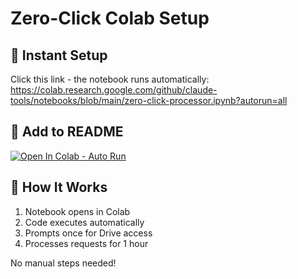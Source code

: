 # Zero-Click Colab Setup

## 🚀 Instant Setup

Click this link - the notebook runs automatically:
https://colab.research.google.com/github/claude-tools/notebooks/blob/main/zero-click-processor.ipynb?autorun=all

## 📌 Add to README

[![Open In Colab - Auto Run](https://colab.research.google.com/assets/colab-badge.svg)](https://colab.research.google.com/github/claude-tools/notebooks/blob/main/zero-click-processor.ipynb?autorun=all)

## 🤖 How It Works

1. Notebook opens in Colab
2. Code executes automatically
3. Prompts once for Drive access
4. Processes requests for 1 hour

No manual steps needed!
